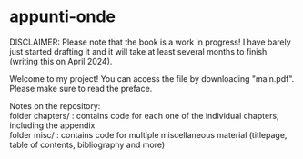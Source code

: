 # appunti-onde

DISCLAIMER: Please note that the book is a work in progress! I have barely just started drafting it and it will take at least several months to finish (writing this on April 2024).

Welcome to my project!
You can access the file by downloading "main.pdf". Please make sure to read the preface.

Notes on the repository:  
    folder chapters/    : contains code for each one of the individual chapters, including the appendix  
    folder misc/        : contains code for multiple miscellaneous material (titlepage, table of contents, bibliography and more)  

